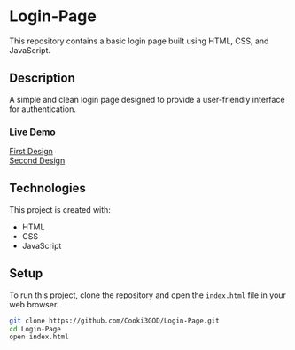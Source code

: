 # Login-Page

This repository contains a basic login page built using HTML, CSS, and JavaScript.

## Description
A simple and clean login page designed to provide a user-friendly interface for authentication.

### Live Demo
[First Design](https://raw.githack.com/Cooki3GOD/Login-Page/main/mordernLoginPage1/index.html)
<br>
[Second Design](https://raw.githack.com/Cooki3GOD/Login-Page/main/modernLoginPage2/index.html)

## Technologies
This project is created with:
- HTML
- CSS
- JavaScript

## Setup
To run this project, clone the repository and open the `index.html` file in your web browser.

```bash
git clone https://github.com/Cooki3GOD/Login-Page.git
cd Login-Page
open index.html
